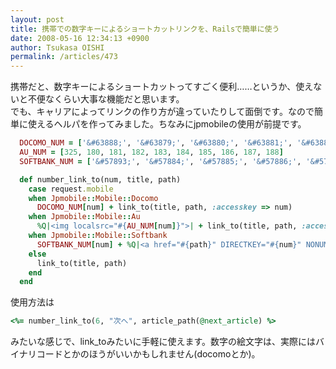 ```yaml
---
layout: post
title: 携帯での数字キーによるショートカットリンクを、Railsで簡単に使う
date: 2008-05-16 12:34:13 +0900
author: Tsukasa OISHI
permalink: /articles/473
---
```



携帯だと、数字キーによるショートカットってすごく便利……というか、使えないと不便なくらい大事な機能だと思います。  
でも、キャリアによってリンクの作り方が違っていたりして面倒です。なので簡単に使えるヘルパを作ってみました。ちなみにjpmobileの使用が前提です。  

```ruby  
  DOCOMO_NUM = ['&#63888;', '&#63879;', '&#63880;', '&#63881;', '&#63882;', '&#63883;', '&#63884;', '&#63885;', '&#63886;', '&#63887;']  
  AU_NUM = [325, 180, 181, 182, 183, 184, 185, 186, 187, 188]  
  SOFTBANK_NUM = ['&#57893;', '&#57884;', '&#57885;', '&#57886;', '&#57887;', '&#57888;', '&#57889;', '&#57890;', '&#57891;', '&#57892;']  

  def number_link_to(num, title, path)  
    case request.mobile  
    when Jpmobile::Mobile::Docomo  
      DOCOMO_NUM[num] + link_to(title, path, :accesskey => num)  
    when Jpmobile::Mobile::Au  
      %Q|<img localsrc="#{AU_NUM[num]}">| + link_to(title, path, :accesskey => num)  
    when Jpmobile::Mobile::Softbank  
      SOFTBANK_NUM[num] + %Q|<a href="#{path}" DIRECTKEY="#{num}" NONUMBER>#{title}</a>|  
    else  
      link_to(title, path)  
    end  
  end  
```  

使用方法は  

```ruby  
<%= number_link_to(6, "次へ", article_path(@next_article) %>  
```  

みたいな感じで、link\_toみたいに手軽に使えます。数字の絵文字は、実際にはバイナリコードとかのほうがいいかもしれません(docomoとか)。  

